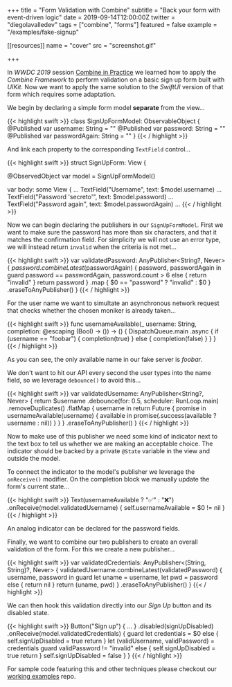 +++
title = "Form Validation with Combine"
subtitle = "Back your form with event-driven logic"
date = 2019-09-14T12:00:00Z
twitter = "diegolavalledev"
tags = ["combine", "forms"]
featured = false
example = "/examples/fake-signup"

[[resources]]
  name = "cover"
  src = "screenshot.gif"

+++

In _WWDC 2019_ session [Combine in Practice](https://developer.apple.com/videos/play/wwdc2019/721) we learned how to apply the _Combine Framework_ to perform validation on a basic sign up form built with _UIKit_. Now we want to apply the same solution to the _SwiftUI_ version of that form which requires some adaptation.

<!--more-->

We begin by declaring a simple form model **separate** from the view…

{{< highlight swift  >}}
class SignUpFormModel: ObservableObject {
  @Published var username: String = ""
  @Published var password: String = ""
  @Published var passwordAgain: String = ""
}
{{< / highlight >}}

And link each property to the corresponding `TextField` control…

{{< highlight swift  >}}
struct SignUpForm: View {

  @ObservedObject var model = SignUpFormModel()

  var body: some View {
    …
    TextField("Username", text: $model.username)
    …
    TextField("Password 'secreto'", text: $model.password)
    …
    TextField("Password again", text: $model.passwordAgain)
    …
{{< / highlight >}}

Now we can begin declaring the publishers in our `SignUpFormModel`. First we want to make sure the password has more than six characters, and that it matches the confirmation field. For simplicity we will not use an error type, we will instead return `invalid` when the criteria is not met…

{{< highlight swift  >}}
var validatedPassword: AnyPublisher<String?, Never> {
  $password.combineLatest($passwordAgain) { password, passwordAgain in
    guard password == passwordAgain, password.count > 6 else {
      return "invalid"
    }
    return password
  }
  .map { $0 == "password" ? "invalid" : $0 }
  .eraseToAnyPublisher()
}
{{< / highlight >}}

For the user name we want to simultate an asynchronous network request that checks whether the chosen moniker is already taken…

{{< highlight swift  >}}
func usernameAvailable(_ username: String, completion: @escaping (Bool) -> ()) -> () {
  DispatchQueue.main .async {
    if (username == "foobar") {
      completion(true)
    } else {
      completion(false)
    }
  }
}
{{< / highlight >}}


As you can see, the only available name in our fake server is _foobar_.

We don't want to hit our API every second the user types into the name field, so we leverage `debounce()` to avoid this…

{{< highlight swift  >}}
var validatedUsername: AnyPublisher<String?, Never> {
  return $username
    .debounce(for: 0.5, scheduler: RunLoop.main)
    .removeDuplicates()
    .flatMap { username in
      return Future { promise in
        usernameAvailable(username) { available in
          promise(.success(available ? username : nil))
        }
      }
  }
  .eraseToAnyPublisher()
}
{{< / highlight >}}

Now to make use of this publisher we need some kind of indicator next to the text box to tell us whether we are making an acceptable choice. The indicator should be backed by a private `@State` variable in the view and outside the model.

To connect the indicator to the model's publisher we leverage the `onReceive()` modifier. On the completion block we manually update the form's current state…

{{< highlight swift  >}}
Text(usernameAvailable ? "✅" : "❌")
.onReceive(model.validatedUsername) {
  self.usernameAvailable = $0 != nil
}
{{< / highlight >}}


An analog indicator can be declared for the password fields.

Finally, we want to combine our two publishers to create an overall validation of the form. For this we create a new publisher…

{{< highlight swift  >}}
var validatedCredentials: AnyPublisher<(String, String)?, Never> {
  validatedUsername.combineLatest(validatedPassword) { username, password in
    guard let uname = username, let pwd = password else { return nil }
    return (uname, pwd)
  }
  .eraseToAnyPublisher()
}
{{< / highlight >}}

We can then hook this validation directly into our _Sign Up_ button and its disabled state.

{{< highlight swift  >}}
  Button("Sign up") { … }
  .disabled(signUpDisabled)
  .onReceive(model.validatedCredentials) {
    guard let credentials = $0 else {
      self.signUpDisabled = true
      return
    }
    let (validUsername, validPassword) = credentials
    guard validPassword != "invalid"  else {
      self.signUpDisabled = true
      return
    }
    self.signUpDisabled = false
  }
}
{{< / highlight >}}

For sample code featuring this and other techniques please checkout our [working examples](https://github.com/swift-you-and-i/working-examples/tree/master/Sources/WorkingExamples/combine-form-validation) repo.
